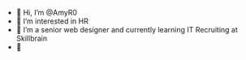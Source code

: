 - 👋 Hi, I’m @AmyR0
- 👀 I’m interested in HR
- 🌱 I’m a senior web designer and currently learning IT Recruiting at Skillbrain
- 💞️ 

<!---
AmyR0/AmyR0 is a ✨ special ✨ repository because its `README.md` (this file) appears on your GitHub profile.
You can click the Preview link to take a look at your changes.
--->
